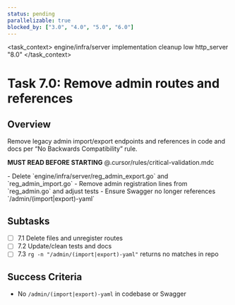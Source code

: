 ```yaml
---
status: pending
parallelizable: true
blocked_by: ["3.0", "4.0", "5.0", "6.0"]
---
```


<task_context>
<domain>engine/infra/server</domain>
<type>implementation</type>
<scope>cleanup</scope>
<complexity>low</complexity>
<dependencies>http_server</dependencies>
<unblocks>"8.0"</unblocks>
</task_context>

# Task 7.0: Remove admin routes and references

## Overview

Remove legacy admin import/export endpoints and references in code and docs per “No Backwards Compatibility” rule.

<import>**MUST READ BEFORE STARTING** @.cursor/rules/critical-validation.mdc</import>

<requirements>
- Delete `engine/infra/server/reg_admin_export.go` and `reg_admin_import.go`
- Remove admin registration lines from `reg_admin.go` and adjust tests
- Ensure Swagger no longer references `/admin/(import|export)-yaml`
</requirements>

## Subtasks

- [ ] 7.1 Delete files and unregister routes
- [ ] 7.2 Update/clean tests and docs
- [ ] 7.3 `rg -n "/admin/(import|export)-yaml"` returns no matches in repo

## Success Criteria

- No `/admin/(import|export)-yaml` in codebase or Swagger
